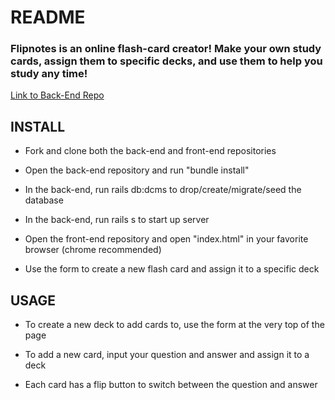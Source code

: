 # README

### Flipnotes is an online flash-card creator! Make your own study cards, assign them to specific decks, and use them to help you study any time!

[Link to Back-End Repo](https://github.com/paulsvh/flipnotes_project_backend "FlipNotes Back-End")

## INSTALL

* Fork and clone both the back-end and front-end repositories

* Open the back-end repository and run "bundle install"

* In the back-end, run rails db:dcms to drop/create/migrate/seed the database

* In the back-end, run rails s to start up server

* Open the front-end repository and open "index.html" in your favorite browser (chrome recommended)

* Use the form to create a new flash card and assign it to a specific deck

## USAGE

* To create a new deck to add cards to, use the form at the very top of the page

* To add a new card, input your question and answer and assign it to a deck

* Each card has a flip button to switch between the question and answer

